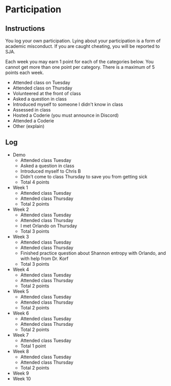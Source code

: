 Participation
=============

## Instructions ##

You log your own participation. Lying about your participation is a form of
academic misconduct. If you are caught cheating, you will be reported to SJA.

Each week you may earn 1 point for each of the categories below. You cannot get
more than one point per category. There is a maximum of 5 points each week.

+ Attended class on Tuesday
+ Attended class on Thursday
+ Volunteered at the front of class
+ Asked a question in class
+ Introduced myself to someone I didn't know in class
+ Assessed in class
+ Hosted a Coderie (you must announce in Discord)
+ Attended a Coderie
+ Other (explain)

## Log ##

- Demo
	+ Attended class Tuesday
	+ Asked a question in class
	+ Introduced myself to Chris B
	+ Didn't come to class Thursday to save you from getting sick
	+ Total 4 points
- Week 1
	+ Attended class Tuesday
	+ Attended class Thursday
	+ Total 2 points
- Week 2
	+ Attended class Tuesday
	+ Attended class Thursday
	+ I met Orlando on Thursday
	+ Total 3 points
- Week 3
	+ Attended class Tuesday
	+ Attended class Thursday
	+ Finished practice question about Shannon entropy with Orlando, and with help from Dr. Korf
	+ Total 3 points
- Week 4
	+ Attended class Tuesday
	+ Attended class Thursday
	+ Total 2 points
- Week 5
	+ Attended class Tuesday
	+ Attended class Thursday
	+ Total 2 points
- Week 6
	+ Attended class Tuesday
	+ Attended class Thursday
	+ Total 2 points
- Week 7
	+ Attended class Tuesday
	+ Total 1 point 
- Week 8
	+ Attended class Tuesday
	+ Attended class Thursday
	+ Total 2 points
- Week 9
- Week 10
